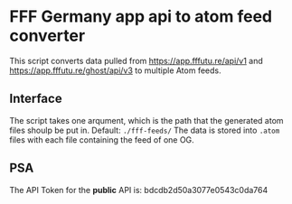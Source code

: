 # FFF Germany app api to atom feed converter

This script converts data pulled from https://app.fffutu.re/api/v1 and https://app.fffutu.re/ghost/api/v3 to multiple Atom feeds.

## Interface

The script takes one arqument, which is the path that the generated atom files shoulp be put in. Default: `./fff-feeds/`
The data is stored into `.atom` files with each file containing the feed of one OG.

## PSA

The API Token for the **public** API is: bdcdb2d50a3077e0543c0da764
